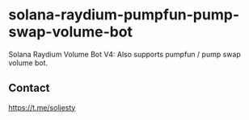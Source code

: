 # solana-raydium-pumpfun-pump-swap-volume-bot
Solana Raydium Volume Bot V4: Also supports pumpfun / pump swap volume bot.


## Contact
https://t.me/soljesty
